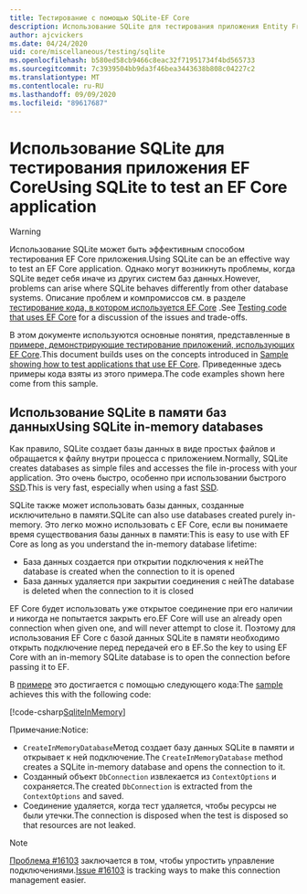 ```yaml
---
title: Тестирование с помощью SQLite-EF Core
description: Использование SQLite для тестирования приложения Entity Framework Core
author: ajcvickers
ms.date: 04/24/2020
uid: core/miscellaneous/testing/sqlite
ms.openlocfilehash: b580ed58cb9466c8eac32f71951734f4bd565733
ms.sourcegitcommit: 7c3939504bb9da3f46bea3443638b808c04227c2
ms.translationtype: MT
ms.contentlocale: ru-RU
ms.lasthandoff: 09/09/2020
ms.locfileid: "89617687"
---
```

# <a name="using-sqlite-to-test-an-ef-core-application"></a><span data-ttu-id="99858-103">Использование SQLite для тестирования приложения EF Core</span><span class="sxs-lookup"><span data-stu-id="99858-103">Using SQLite to test an EF Core application</span></span>

> [!WARNING]
> <span data-ttu-id="99858-104">Использование SQLite может быть эффективным способом тестирования EF Core приложения.</span><span class="sxs-lookup"><span data-stu-id="99858-104">Using SQLite can be an effective way to test an EF Core application.</span></span>
> <span data-ttu-id="99858-105">Однако могут возникнуть проблемы, когда SQLite ведет себя иначе из других систем баз данных.</span><span class="sxs-lookup"><span data-stu-id="99858-105">However, problems can arise where SQLite behaves differently from other database systems.</span></span> <span data-ttu-id="99858-106">Описание проблем и компромиссов см. в разделе [тестирование кода, в котором используется EF Core](xref:core/miscellaneous/testing/index) .</span><span class="sxs-lookup"><span data-stu-id="99858-106">See [Testing code that uses EF Core](xref:core/miscellaneous/testing/index) for a discussion of the issues and trade-offs.</span></span>  

<span data-ttu-id="99858-107">В этом документе используются основные понятия, представленные в [примере, демонстрирующие тестирование приложений, использующих EF Core](xref:core/miscellaneous/testing/testing-sample).</span><span class="sxs-lookup"><span data-stu-id="99858-107">This document builds uses on the concepts introduced in [Sample showing how to test applications that use EF Core](xref:core/miscellaneous/testing/testing-sample).</span></span>
<span data-ttu-id="99858-108">Приведенные здесь примеры кода взяты из этого примера.</span><span class="sxs-lookup"><span data-stu-id="99858-108">The code examples shown here come from this sample.</span></span>

## <a name="using-sqlite-in-memory-databases"></a><span data-ttu-id="99858-109">Использование SQLite в памяти баз данных</span><span class="sxs-lookup"><span data-stu-id="99858-109">Using SQLite in-memory databases</span></span>

<span data-ttu-id="99858-110">Как правило, SQLite создает базы данных в виде простых файлов и обращается к файлу внутри процесса с приложением.</span><span class="sxs-lookup"><span data-stu-id="99858-110">Normally, SQLite creates databases as simple files and accesses the file in-process with your application.</span></span>
<span data-ttu-id="99858-111">Это очень быстро, особенно при использовании быстрого [SSD](https://en.wikipedia.org/wiki/Solid-state_drive).</span><span class="sxs-lookup"><span data-stu-id="99858-111">This is very fast, especially when using a fast [SSD](https://en.wikipedia.org/wiki/Solid-state_drive).</span></span> 

<span data-ttu-id="99858-112">SQLite также может использовать базы данных, созданные исключительно в памяти.</span><span class="sxs-lookup"><span data-stu-id="99858-112">SQLite can also use databases created purely in-memory.</span></span>
<span data-ttu-id="99858-113">Это легко можно использовать с EF Core, если вы понимаете время существования базы данных в памяти:</span><span class="sxs-lookup"><span data-stu-id="99858-113">This is easy to use with EF Core as long as you understand the in-memory database lifetime:</span></span>
* <span data-ttu-id="99858-114">База данных создается при открытии подключения к ней</span><span class="sxs-lookup"><span data-stu-id="99858-114">The database is created when the connection to it is opened</span></span>
* <span data-ttu-id="99858-115">База данных удаляется при закрытии соединения с ней</span><span class="sxs-lookup"><span data-stu-id="99858-115">The database is deleted when the connection to it is closed</span></span>

<span data-ttu-id="99858-116">EF Core будет использовать уже открытое соединение при его наличии и никогда не попытается закрыть его.</span><span class="sxs-lookup"><span data-stu-id="99858-116">EF Core will use an already open connection when given one, and will never attempt to close it.</span></span>
<span data-ttu-id="99858-117">Поэтому для использования EF Core с базой данных SQLite в памяти необходимо открыть подключение перед передачей его в EF.</span><span class="sxs-lookup"><span data-stu-id="99858-117">So the key to using EF Core with an in-memory SQLite database is to open the connection before passing it to EF.</span></span>  

<span data-ttu-id="99858-118">В [примере](xref:core/miscellaneous/testing/testing-sample) это достигается с помощью следующего кода:</span><span class="sxs-lookup"><span data-stu-id="99858-118">The [sample](xref:core/miscellaneous/testing/testing-sample) achieves this with the following code:</span></span>

[!code-csharp[SqliteInMemory](../../../../samples/core/Miscellaneous/Testing/ItemsWebApi/Tests/SqliteInMemoryItemsControllerTest.cs?name=SqliteInMemory)]

<span data-ttu-id="99858-119">Примечание:</span><span class="sxs-lookup"><span data-stu-id="99858-119">Notice:</span></span>
* <span data-ttu-id="99858-120">`CreateInMemoryDatabase`Метод создает базу данных SQLite в памяти и открывает к ней подключение.</span><span class="sxs-lookup"><span data-stu-id="99858-120">The `CreateInMemoryDatabase` method creates a SQLite in-memory database and opens the connection to it.</span></span>
* <span data-ttu-id="99858-121">Созданный объект `DbConnection` извлекается из `ContextOptions` и сохраняется.</span><span class="sxs-lookup"><span data-stu-id="99858-121">The created `DbConnection` is extracted from the `ContextOptions` and saved.</span></span>
* <span data-ttu-id="99858-122">Соединение удаляется, когда тест удаляется, чтобы ресурсы не были утечки.</span><span class="sxs-lookup"><span data-stu-id="99858-122">The connection is disposed when the test is disposed so that resources are not leaked.</span></span> 

> [!NOTE]
> <span data-ttu-id="99858-123">[Проблема #16103](https://github.com/dotnet/efcore/issues/16103) заключается в том, чтобы упростить управление подключениями.</span><span class="sxs-lookup"><span data-stu-id="99858-123">[Issue #16103](https://github.com/dotnet/efcore/issues/16103) is tracking ways to make this connection management easier.</span></span> 
